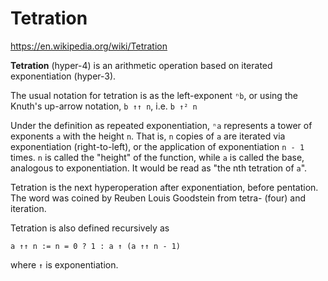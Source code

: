 # Tetration

https://en.wikipedia.org/wiki/Tetration

**Tetration** (hyper-4) is an arithmetic operation based on iterated exponentiation (hyper-3).

The usual notation for tetration is as the left-exponent `ⁿb`, or using the Knuth's up-arrow notation, `b ↑↑ n`, i.e. `b ↑² n`

Under the definition as repeated exponentiation, `ⁿa` represents a tower of exponents `a` with the height `n`. That is, `n` copies of `a` are iterated via exponentiation (right-to-left), or the application of exponentiation `n - 1` times. `n` is called the "height" of the function, while `a` is called the base, analogous to exponentiation. It would be read as "the nth tetration of `a`".

Tetration is the next hyperoperation after exponentiation, before pentation. The word was coined by Reuben Louis Goodstein from tetra- (four) and iteration.

Tetration is also defined recursively as

`a ↑↑ n := n = 0 ? 1 : a ↑ (a ↑↑ n - 1)`

where `↑` is exponentiation.
